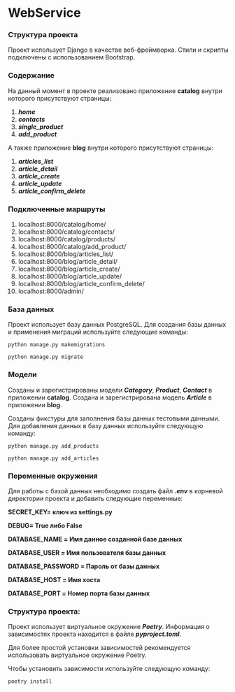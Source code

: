 # WebService

### Структура проекта

Проект использует Django в качестве веб-фреймворка. Стили и скрипты подключены с использованием Bootstrap.

### Содержание

На данный момент в проекте реализовано приложение **catalog** внутри которого присутствуют страницы:

1. ***home***
2. ***contacts***
3. ***single_product***
4. ***add_product***

А также приложение **blog** внутри которого присутствуют страницы:

1. ***articles_list***
2. ***article_detail***
3. ***article_create***
4. ***article_update***
5. ***article_confirm_delete***

### Подключенные маршруты

1. localhost:8000/catalog/home/
2. localhost:8000/catalog/contacts/
3. localhost:8000/catalog/products/
4. localhost:8000/catalog/add_product/
5. localhost:8000/blog/articles_list/
6. localhost:8000/blog/article_detail/
7. localhost:8000/blog/article_create/
8. localhost:8000/blog/article_update/
9. localhost:8000/blog/article_confirm_delete/
10. localhost:8000/admin/

### База данных
Проект использует базу данных PostgreSQL. Для создания базы данных и применения миграций используйте следующие команды:
```
python manage.py makemigrations
```
```
python manage.py migrate
```

### Модели
Созданы и зарегистрированы модели ***Category***, ***Product***, ***Contact*** в приложении **catalog**.
Создана и зарегистрирована модель ***Article*** в приложении **blog**.

Созданы фикстуры для заполнения базы данных тестовыми данными. Для добавления данных в базу данных используйте следующую команду:

```
python manage.py add_products
```

```
python manage.py add_articles
```

### Переменные окружения

Для работы с базой данных необходимо создать файл ***.env*** в корневой директории проекта и добавить следующие переменные:

**SECRET_KEY= ключ из settings.py**

**DEBUG= True либо False**

**DATABASE_NAME = Имя данное созданной базе данных**

**DATABASE_USER = Имя пользователя базы данных**

**DATABASE_PASSWORD = Пароль от базы данных**

**DATABASE_HOST = Имя хоста**

**DATABASE_PORT = Номер порта базы данных**


### Структура проекта:

Проект использует виртуальное окружение ***Poetry***. Информация о зависимостях проекта
находится в файле ***pyproject.toml***. 

Для более простой установки зависимостей рекомендуется использовать виртуальное окружение
Poetry. 

Чтобы установить зависимости используйте  следующую команду:

```
poetry install
```